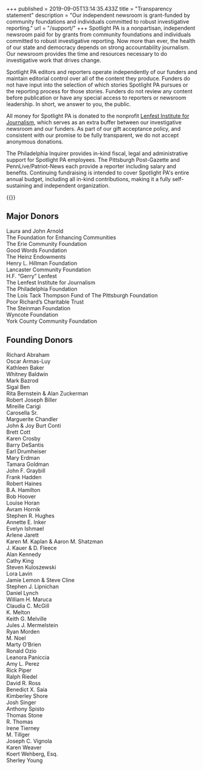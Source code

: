 +++
published = 2019-09-05T13:14:35.433Z
title = "Transparency statement"
description = "Our independent newsroom is grant-funded by community foundations and individuals committed to robust investigative reporting."
url = "/support/"
+++
Spotlight PA is a nonpartisan, independent newsroom paid for by grants from community foundations and individuals committed to robust investigative reporting. Now more than ever, the health of our state and democracy depends on strong accountability journalism. Our newsroom provides the time and resources necessary to do investigative work that drives change.

Spotlight PA editors and reporters operate independently of our funders and maintain editorial control over all of the content they produce. Funders do not have input into the selection of which stories Spotlight PA pursues or the reporting process for those stories. Funders do not review any content before publication or have any special access to reporters or newsroom leadership. In short, we answer to you, the public.

All money for Spotlight PA is donated to the nonprofit [Lenfest Institute for Journalism](https://www.lenfestinstitute.org), which serves as an extra buffer between our investigative newsroom and our funders. As part of our gift acceptance policy, and consistent with our promise to be fully transparent, we do not accept anonymous donations.

The Philadelphia Inquirer provides in-kind fiscal, legal and administrative support for Spotlight PA employees. The Pittsburgh Post-Gazette and PennLive/Patriot-News each provide a reporter including salary and benefits. Continuing fundraising is intended to cover Spotlight PA's entire annual budget, including all in-kind contributions, making it a fully self-sustaining and independent organization.

{{<supporters-logos>}}

## Major Donors

Laura and John Arnold <br />
The Foundation for Enhancing Communities <br />
The Erie Community Foundation <br />
Good Words Foundation <br />
The Heinz Endowments <br />
Henry L. Hillman Foundation <br />
Lancaster Community Foundation <br />
H.F. “Gerry” Lenfest <br />
The Lenfest Institute for Journalism <br />
The Philadelphia Foundation <br />
The Lois Tack Thompson Fund of The Pittsburgh Foundation <br />
Poor Richard’s Charitable Trust <br />
The Steinman Foundation <br />
Wyncote Foundation <br />
York County Community Foundation <br />

## Founding Donors

Richard Abraham <br />
Oscar Armas-Luy <br />
Kathleen Baker <br />
Whitney Baldwin <br />
Mark Bazrod <br />
Sigal Ben <br />
Rita Bernstein & Alan Zuckerman <br />
Robert Joseph Biller <br />
Mireille Carigi <br />
Carosella Sr. <br />
Marguerite Chandler <br />
John & Joy Burt Conti <br />
Brett Cott <br />
Karen Crosby <br />
Barry DeSantis <br />
Earl Drumheiser <br />
Mary Erdman <br />
Tamara Goldman <br />
John F. Graybill <br />
Frank Hadden <br />
Robert Haines <br />
B.A. Hamilton <br />
Bob Hoover <br />
Louise Horan <br />
Avram Hornik <br />
Stephen R. Hughes <br />
Annette E. Inker <br />
Evelyn Ishmael <br />
Arlene Jarett <br />
Karen M. Kaplan & Aaron M. Shatzman <br />
J. Kauer & D. Fleece <br />
Alan Kennedy <br />
Cathy King <br />
Steven Kuloszewski <br />
Lora Lavin <br />
Jamie Lemon & Steve Cline <br />
Stephen J. Lipnichan <br />
Daniel Lynch <br />
William H. Maruca <br />
Claudia C. McGill <br />
K. Melton <br />
Keith G. Melville <br />
Jules J. Mermelstein <br />
Ryan Morden <br />
M. Noel <br />
Marty O’Brien <br />
Ronald Ozio <br />
Leanora Paniccia <br />
Amy L. Perez <br />
Rick Piper <br />
Ralph Riedel <br />
David R. Ross <br />
Benedict X. Saia <br />
Kimberley Shore <br />
Josh Singer <br />
Anthony Spisto <br />
Thomas Stone <br />
R. Thomas <br />
Irene Tierney <br />
M. Tillger <br />
Joseph C. Vignola <br />
Karen Weaver <br />
Koert Wehberg, Esq. <br />
Sherley Young <br />
